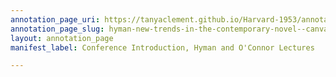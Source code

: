 ```yaml
---
annotation_page_uri: https://tanyaclement.github.io/Harvard-1953/annotations/hyman-new-trends-in-the-contemporary-novel--canvas-1-carver-collins.json
annotation_page_slug: hyman-new-trends-in-the-contemporary-novel--canvas-1-carver-collins
layout: annotation_page
manifest_label: Conference Introduction, Hyman and O'Connor Lectures

---
```

